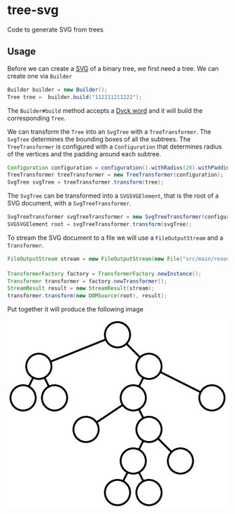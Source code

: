 # tree-svg
Code to generate SVG from trees

## Usage

Before we can create a [SVG][svg] of a binary tree, we first need a tree. We can create one via `Builder`

```java
Builder builder = new Builder();
Tree tree =  builder.build("112211211222");
```

The `Builder#build` method accepts a [Dyck word][dyck] and it will build the corresponding `Tree`.

We can transform the `Tree` into an `SvgTree` with a `TreeTransformer`. The `SvgTree` determines the bounding boxes of
all the subtrees. The `TreeTransformer` is configured with a `Configuration` that determines radius of the vertices and
the padding around each subtree.

```java
Configuration configuration = configuration().withRadius(20).withPadding(5);
TreeTransformer treeTransformer = new TreeTransformer(configuration);
SvgTree svgTree = treeTransformer.transform(tree);
```

The `SvgTree` can be transformed into a `SVGSVGElement`, that is the root of a SVG document, with a `SvgTreeTransformer`.

```java
SvgTreeTransformer svgTreeTransformer = new SvgTreeTransformer(configuration);
SVGSVGElement root = svgTreeTransformer.transform(svgTree);
```

To stream the SVG document to a file we will use a `FileOutputStream` and a `Transformer`.
 
```java
FileOutputStream stream = new FileOutputStream(new File("src/main/resources/example.svg"));

TransformerFactory factory = TransformerFactory.newInstance();
Transformer transformer = factory.newTransformer();
StreamResult result = new StreamResult(stream);
transformer.transform(new DOMSource(root), result);
```

Put together it will produce the following image

![Binary Tree](https://raw.githubusercontent.com/all-trees/tree-svg/8c940b6ccd8a5c7d501611dd81fbbbde1a8ae8a3/src/main/resources/example.svg)

[svg]: https://en.wikipedia.org/wiki/Scalable_Vector_Graphics
[dyck]: https://en.wikipedia.org/wiki/Dyck_language